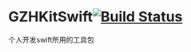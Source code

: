 # GZHKitSwift[![Build Status](https://travis-ci.com/guzhenhuaGitHub/GZHKitSwift.svg?branch=development)](https://travis-ci.com/guzhenhuaGitHub/GZHKitSwift)
个人开发swift所用的工具包
